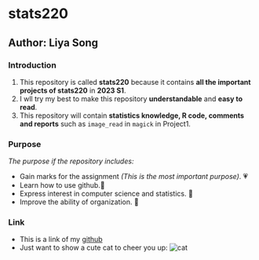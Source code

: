 # stats220
## Author: Liya Song

### Introduction
1. This repository is called **stats220** because it contains **all the important projects of stats220** in **2023 S1**.
2. I wll try my best to make this repository **understandable** and **easy to read**.
3. This repository will contain **statistics knowledge, R code, comments and reports** such as `image_read` in `magick` in Project1.

### Purpose
*The purpose if the repository includes:*
- Gain marks for the assignment *(This is the most important purpose)*. 💗
- Learn how to use github.💙
- Express interest in computer science and statistics. 💚
- Improve the ability of organization. 🌟

### Link
- This is a link of my [github](https://github.com/Liya-Song)
- Just want to show a cute cat to cheer you up:
![cat](https://media.tenor.com/f_saBHiUTz0AAAAM/cute-cat.gif)

